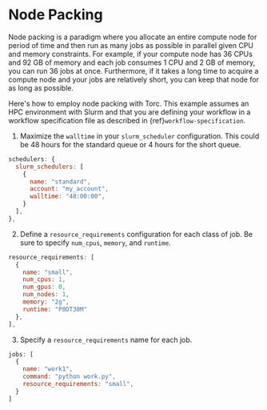 # Node Packing

Node packing is a paradigm where you allocate an entire compute node for period of time and then
run as many jobs as possible in parallel given CPU and memory constraints. For example, if your
compute node has 36 CPUs and 92 GB of memory and each job consumes 1 CPU and 2 GB of memory, you
can run 36 jobs at once. Furthermore, if it takes a long time to acquire a compute node and your
jobs are relatively short, you can keep that node for as long as possible.

Here's how to employ node packing with Torc. This example assumes an HPC environment with Slurm and
that you are defining your workflow in a workflow specification file as described in
{ref}`workflow-specification`.

1. Maximize the `walltime` in your `slurm_scheduler` configuration. This could be 48 hours for
   the standard queue or 4 hours for the short queue.

```JavaScript
schedulers: {
  slurm_schedulers: [
    {
      name: "standard",
      account: "my_account",
      walltime: "48:00:00",
    }
  ],
},
```

2. Define a `resource_requirements` configuration for each class of job. Be sure to specify
   `num_cpus`, `memory`, and `runtime`.

```JavaScript
resource_requirements: [
  {
    name: "small",
    num_cpus: 1,
    num_gpus: 0,
    num_nodes: 1,
    memory: "2g",
    runtime: "P0DT30M"
  },
],
```

3. Specify a `resource_requirements` name for each job.

```JavaScript
jobs: [
  {
    name: "work1",
    command: "python work.py",
    resource_requirements: "small",
  }
]
```
